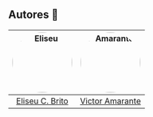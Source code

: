 ## Autores 👥

| <a href="https://github.com/eliseucbrito"><img style="border-radius: 50%;" src="https://avatars.githubusercontent.com/u/78649484?v=4" width="120px;" alt="Eliseu"/></a> | <a href="https://github.com/Victor-Amarante/"><img style="border-radius: 50%;" src="https://avatars.githubusercontent.com/u/102763898?v=4" width="120px;" alt="Amarante"/></a> |
| :----: | :----: |
| [Eliseu C. Brito](https://github.com/eliseucbrito) | [Victor Amarante](https://github.com/Victor-Amarante/) |